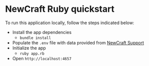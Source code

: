 # NewCraft Ruby quickstart
To run this application locally, follow the steps indicated below:

- Install the app dependencies
  - `bundle install`
- Populate the `.env` file with data provided from [NewCraft Support](support@newcraft.io)
- Initialize the app
  - `ruby app.rb`
- Open `http://localhost:4657`
